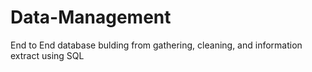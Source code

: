 # Data-Management
End to End database bulding from gathering, cleaning, and information extract using SQL
